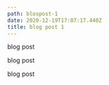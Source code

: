 ```yaml
---
path: blospost-1
date: 2020-12-19T17:07:17.440Z
title: blog post 1
---
```

blog post

blog post

blog post